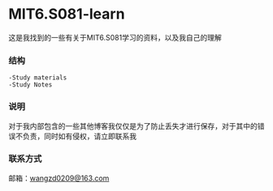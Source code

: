 # MIT6.S081-learn
这是我找到的一些有关于MIT6.S081学习的资料，以及我自己的理解





### 结构

```
-Study materials
-Study Notes
```

### 说明

对于我内部包含的一些其他博客我仅仅是为了防止丢失才进行保存，对于其中的错误不负责，同时如有侵权，请立即联系我

### 联系方式

邮箱：wangzd0209@163.com
